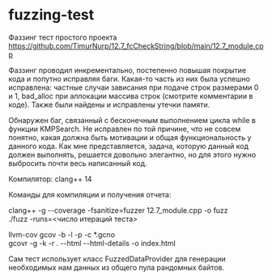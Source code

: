 # fuzzing-test

Фаззинг тест простого проекта https://github.com/TimurNurp/12.7_fcCheckString/blob/main/12.7_module.cpp

Фаззинг проводил инкрементально, постепенно повышая покрытие кода и попутно исправляя баги. 
Какая-то часть из них была успешно исправлена: частные случаи зависания при подаче строк размерами 0 и 1, bad_alloc при аллокации массива строк (смотрите комментарии в коде). 
Также были найдены и исправлены утечки памяти.

Обнаружен баг, связанный с бесконечным выполнением цикла while в функции KMPSearch. Не исправлен по той причине, что не совсем понятно, какая должна быть мотивации и общая функциональность у данного кода.
Как мне представляется, задача, которую данный код должен выполнять, решается довольно элегантно, но для этого нужно выбросить почти весь написанный код.

Компилятор: clang++ 14

Команды для компиляции и получения отчета:

clang++ -g --coverage -fsanitize=fuzzer 12.7_module.cpp -o fuzz <br>
./fuzz -runs=<число итераций теста>

llvm-cov gcov -b -l -p -c *.gcno<br>
gcovr -g -k -r . --html --html-details -o index.html

Сам тест использует класс FuzzedDataProvider для генерации необходимых нам данных из общего пула рандомных байтов.
